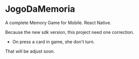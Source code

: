 # JogoDaMemoria
A complete Memory Game for Mobile. React Native.

Because the new sdk version, this project need one correction.
- On press a card in game, she don't turn.

That will be adjust soon.
